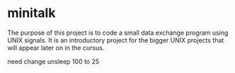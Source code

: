 # minitalk


The purpose of this project is to code a small data exchange program using UNIX signals. It is an introductory project for the bigger UNIX projects that will appear later on in the cursus. 

need change unsleep 100 to 25

